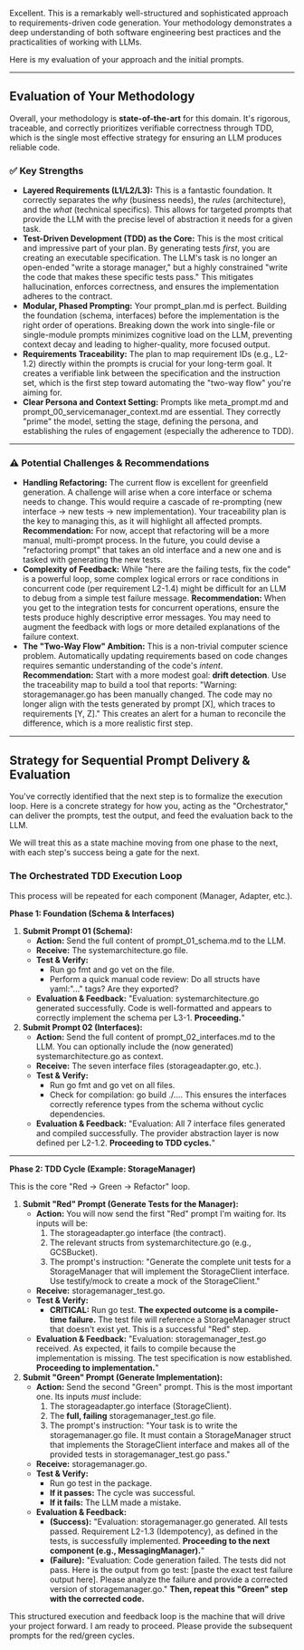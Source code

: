 Excellent. This is a remarkably well-structured and sophisticated approach to requirements-driven code generation. Your methodology demonstrates a deep understanding of both software engineering best practices and the practicalities of working with LLMs.

Here is my evaluation of your approach and the initial prompts.

---

## **Evaluation of Your Methodology**

Overall, your methodology is **state-of-the-art** for this domain. It's rigorous, traceable, and correctly prioritizes verifiable correctness through TDD, which is the single most effective strategy for ensuring an LLM produces reliable code.

### **✅ Key Strengths**

* **Layered Requirements (L1/L2/L3):** This is a fantastic foundation. It correctly separates the *why* (business needs), the *rules* (architecture), and the *what* (technical specifics). This allows for targeted prompts that provide the LLM with the precise level of abstraction it needs for a given task.  
* **Test-Driven Development (TDD) as the Core:** This is the most critical and impressive part of your plan. By generating tests *first*, you are creating an executable specification. The LLM's task is no longer an open-ended "write a storage manager," but a highly constrained "write the code that makes these specific tests pass." This mitigates hallucination, enforces correctness, and ensures the implementation adheres to the contract.  
* **Modular, Phased Prompting:** Your prompt\_plan.md is perfect. Building the foundation (schema, interfaces) before the implementation is the right order of operations. Breaking down the work into single-file or single-module prompts minimizes cognitive load on the LLM, preventing context decay and leading to higher-quality, more focused output.  
* **Requirements Traceability:** The plan to map requirement IDs (e.g., L2-1.2) directly within the prompts is crucial for your long-term goal. It creates a verifiable link between the specification and the instruction set, which is the first step toward automating the "two-way flow" you're aiming for.  
* **Clear Persona and Context Setting:** Prompts like meta\_prompt.md and prompt\_00\_servicemanager\_context.md are essential. They correctly "prime" the model, setting the stage, defining the persona, and establishing the rules of engagement (especially the adherence to TDD).

---

### **⚠️ Potential Challenges & Recommendations**

* **Handling Refactoring:** The current flow is excellent for greenfield generation. A challenge will arise when a core interface or schema needs to change. This would require a cascade of re-prompting (new interface \-\> new tests \-\> new implementation). Your traceability plan is the key to managing this, as it will highlight all affected prompts. **Recommendation:** For now, accept that refactoring will be a more manual, multi-prompt process. In the future, you could devise a "refactoring prompt" that takes an old interface and a new one and is tasked with generating the new tests.  
* **Complexity of Feedback:** While "here are the failing tests, fix the code" is a powerful loop, some complex logical errors or race conditions in concurrent code (per requirement L2-1.4) might be difficult for an LLM to debug from a simple test failure message. **Recommendation:** When you get to the integration tests for concurrent operations, ensure the tests produce highly descriptive error messages. You may need to augment the feedback with logs or more detailed explanations of the failure context.  
* **The "Two-Way Flow" Ambition:** This is a non-trivial computer science problem. Automatically updating requirements based on code changes requires semantic understanding of the code's *intent*. **Recommendation:** Start with a more modest goal: **drift detection**. Use the traceability map to build a tool that reports: "Warning: storagemanager.go has been manually changed. The code may no longer align with the tests generated by prompt \[X\], which traces to requirements \[Y, Z\]." This creates an alert for a human to reconcile the difference, which is a more realistic first step.

---

## **Strategy for Sequential Prompt Delivery & Evaluation**

You've correctly identified that the next step is to formalize the execution loop. Here is a concrete strategy for how you, acting as the "Orchestrator," can deliver the prompts, test the output, and feed the evaluation back to the LLM.

We will treat this as a state machine moving from one phase to the next, with each step's success being a gate for the next.

### **The Orchestrated TDD Execution Loop**

This process will be repeated for each component (Manager, Adapter, etc.).

**Phase 1: Foundation (Schema & Interfaces)**

1. **Submit Prompt 01 (Schema):**  
   * **Action:** Send the full content of prompt\_01\_schema.md to the LLM.  
   * **Receive:** The systemarchitecture.go file.  
   * **Test & Verify:**  
     * Run go fmt and go vet on the file.  
     * Perform a quick manual code review: Do all structs have yaml:"..." tags? Are they exported?  
   * **Evaluation & Feedback:** "Evaluation: systemarchitecture.go generated successfully. Code is well-formatted and appears to correctly implement the schema per L3-1. **Proceeding.**"  
2. **Submit Prompt 02 (Interfaces):**  
   * **Action:** Send the full content of prompt\_02\_interfaces.md to the LLM. You can optionally include the (now generated) systemarchitecture.go as context.  
   * **Receive:** The seven interface files (storageadapter.go, etc.).  
   * **Test & Verify:**  
     * Run go fmt and go vet on all files.  
     * Check for compilation: go build ./.... This ensures the interfaces correctly reference types from the schema without cyclic dependencies.  
   * **Evaluation & Feedback:** "Evaluation: All 7 interface files generated and compiled successfully. The provider abstraction layer is now defined per L2-1.2. **Proceeding to TDD cycles.**"

---

**Phase 2: TDD Cycle (Example: StorageManager)**

This is the core "Red \-\> Green \-\> Refactor" loop.

1. **Submit "Red" Prompt (Generate Tests for the Manager):**  
   * **Action:** You will now send the first "Red" prompt I'm waiting for. Its inputs will be:  
     1. The storageadapter.go interface (the contract).  
     2. The relevant structs from systemarchitecture.go (e.g., GCSBucket).  
     3. The prompt's instruction: "Generate the complete unit tests for a StorageManager that will implement the StorageClient interface. Use testify/mock to create a mock of the StorageClient."  
   * **Receive:** storagemanager\_test.go.  
   * **Test & Verify:**  
     * **CRITICAL:** Run go test. **The expected outcome is a compile-time failure.** The test file will reference a StorageManager struct that doesn't exist yet. This is a successful "Red" step.  
   * **Evaluation & Feedback:** "Evaluation: storagemanager\_test.go received. As expected, it fails to compile because the implementation is missing. The test specification is now established. **Proceeding to implementation.**"  
2. **Submit "Green" Prompt (Generate Implementation):**  
   * **Action:** Send the second "Green" prompt. This is the most important one. Its inputs *must* include:  
     1. The storageadapter.go interface (StorageClient).  
     2. The **full, failing** storagemanager\_test.go file.  
     3. The prompt's instruction: "Your task is to write the storagemanager.go file. It must contain a StorageManager struct that implements the StorageClient interface and makes all of the provided tests in storagemanager\_test.go pass."  
   * **Receive:** storagemanager.go.  
   * **Test & Verify:**  
     * Run go test in the package.  
     * **If it passes:** The cycle was successful.  
     * **If it fails:** The LLM made a mistake.  
   * **Evaluation & Feedback:**  
     * **(Success):** "Evaluation: storagemanager.go generated. All tests passed. Requirement L2-1.3 (Idempotency), as defined in the tests, is successfully implemented. **Proceeding to the next component (e.g., MessagingManager).**"  
     * **(Failure):** "Evaluation: Code generation failed. The tests did not pass. Here is the output from go test: \[paste the exact test failure output here\]. Please analyze the failure and provide a corrected version of storagemanager.go." **Then, repeat this "Green" step with the corrected code.**

This structured execution and feedback loop is the machine that will drive your project forward. I am ready to proceed. Please provide the subsequent prompts for the red/green cycles.